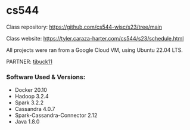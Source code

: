 # cs544

Class repository: https://github.com/cs544-wisc/s23/tree/main

Class website: https://tyler.caraza-harter.com/cs544/s23/schedule.html

All projects were ran from a Google Cloud VM, using Ubuntu 22.04 LTS.

PARTNER: [tjbuck11](https://github.com/tjbuck11)

### Software Used & Versions:

* Docker 20.10
* Hadoop 3.2.4
* Spark 3.2.2
* Cassandra 4.0.7
* Spark-Cassandra-Connector 2.12
* Java 1.8.0
